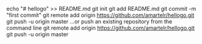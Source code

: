 echo "# hellogo" >> README.md
git init
git add README.md
git commit -m "first commit"
git remote add origin https://github.com/amartelr/hellogo.git
git push -u origin master
…or push an existing repository from the command line
git remote add origin https://github.com/amartelr/hellogo.git
git push -u origin master